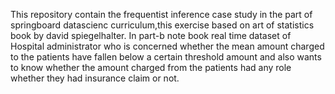 This repository contain the frequentist inference case study in the part of springboard datascienc curriculum,this exercise based on art of statistics book by david spiegelhalter. In part-b note book real time dataset of Hospital administrator who is concerned whether the mean amount charged to the patients have fallen below a certain threshold amount and also wants to know whether the amount charged from the patients had any role whether they had insurance claim or not.
